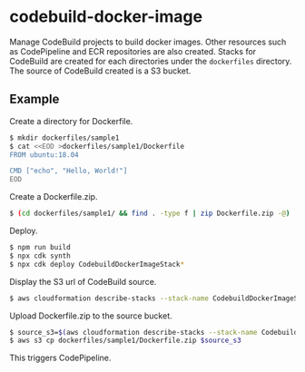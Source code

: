 # codebuild-docker-image

Manage CodeBuild projects to build docker images.
Other resources such as CodePipeline and ECR repositories are also created.
Stacks for CodeBuild are created for each directories under the `dockerfiles` directory.
The source of CodeBuild created is a S3 bucket.

## Example

Create a directory for Dockerfile.

```sh
$ mkdir dockerfiles/sample1
$ cat <<EOD >dockerfiles/sample1/Dockerfile
FROM ubuntu:18.04

CMD ["echo", "Hello, World!"]
EOD
```

Create a Dockerfile.zip.

```sh
$ (cd dockerfiles/sample1/ && find . -type f | zip Dockerfile.zip -@)
```

Deploy.

```sh
$ npm run build
$ npx cdk synth
$ npx cdk deploy CodebuildDockerImageStack*
```

Display the S3 url of CodeBuild source.

```sh
$ aws cloudformation describe-stacks --stack-name CodebuildDockerImageStack-sample1 --query 'map(&Outputs, Stacks)[] | [?OutputKey==`SourceS3Path`] | [0].OutputValue' --output text
```

Upload Dockerfile.zip to the source bucket.

```sh
$ source_s3=$(aws cloudformation describe-stacks --stack-name CodebuildDockerImageStack-sample1 --query 'map(&Outputs, Stacks)[] | [?OutputKey==`SourceS3Path`] | [0].OutputValue' --output text)
$ aws s3 cp dockerfiles/sample1/Dockerfile.zip $source_s3
```

This triggers CodePipeline.
